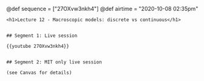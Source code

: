 @def sequence = ["27OXvw3nkh4"]
@def airtime = "2020-10-08 02:35pm"
~~~
<h1>Lecture 12 - Macroscopic models: discrete vs continuous</h1>
~~~

~~~Airs on: <span class="moment">~~~{{showtime airtime}}~~~ EST</span>~~~

## Segment 1: Live session

{{youtube 27OXvw3nkh4}}


## Segment 2: MIT only live session

(see Canvas for details)
